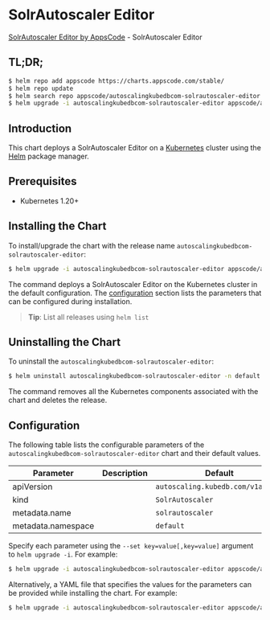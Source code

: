 # SolrAutoscaler Editor

[SolrAutoscaler Editor by AppsCode](https://appscode.com) - SolrAutoscaler Editor

## TL;DR;

```bash
$ helm repo add appscode https://charts.appscode.com/stable/
$ helm repo update
$ helm search repo appscode/autoscalingkubedbcom-solrautoscaler-editor --version=v0.19.0
$ helm upgrade -i autoscalingkubedbcom-solrautoscaler-editor appscode/autoscalingkubedbcom-solrautoscaler-editor -n default --create-namespace --version=v0.19.0
```

## Introduction

This chart deploys a SolrAutoscaler Editor on a [Kubernetes](http://kubernetes.io) cluster using the [Helm](https://helm.sh) package manager.

## Prerequisites

- Kubernetes 1.20+

## Installing the Chart

To install/upgrade the chart with the release name `autoscalingkubedbcom-solrautoscaler-editor`:

```bash
$ helm upgrade -i autoscalingkubedbcom-solrautoscaler-editor appscode/autoscalingkubedbcom-solrautoscaler-editor -n default --create-namespace --version=v0.19.0
```

The command deploys a SolrAutoscaler Editor on the Kubernetes cluster in the default configuration. The [configuration](#configuration) section lists the parameters that can be configured during installation.

> **Tip**: List all releases using `helm list`

## Uninstalling the Chart

To uninstall the `autoscalingkubedbcom-solrautoscaler-editor`:

```bash
$ helm uninstall autoscalingkubedbcom-solrautoscaler-editor -n default
```

The command removes all the Kubernetes components associated with the chart and deletes the release.

## Configuration

The following table lists the configurable parameters of the `autoscalingkubedbcom-solrautoscaler-editor` chart and their default values.

|     Parameter      | Description |                   Default                    |
|--------------------|-------------|----------------------------------------------|
| apiVersion         |             | <code>autoscaling.kubedb.com/v1alpha1</code> |
| kind               |             | <code>SolrAutoscaler</code>                  |
| metadata.name      |             | <code>solrautoscaler</code>                  |
| metadata.namespace |             | <code>default</code>                         |


Specify each parameter using the `--set key=value[,key=value]` argument to `helm upgrade -i`. For example:

```bash
$ helm upgrade -i autoscalingkubedbcom-solrautoscaler-editor appscode/autoscalingkubedbcom-solrautoscaler-editor -n default --create-namespace --version=v0.19.0 --set apiVersion=autoscaling.kubedb.com/v1alpha1
```

Alternatively, a YAML file that specifies the values for the parameters can be provided while
installing the chart. For example:

```bash
$ helm upgrade -i autoscalingkubedbcom-solrautoscaler-editor appscode/autoscalingkubedbcom-solrautoscaler-editor -n default --create-namespace --version=v0.19.0 --values values.yaml
```
